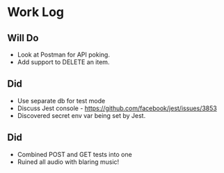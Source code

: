 # Work Log

## Will Do
* Look at Postman for API poking.
* Add support to DELETE an item.

## Did
* Use separate db for test mode
* Discuss Jest console - https://github.com/facebook/jest/issues/3853
* Discovered secret env var being set by Jest.

## Did
* Combined POST and GET tests into one
* Ruined all audio with blaring music!
